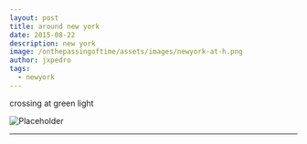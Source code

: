 ```yaml
---
layout: post
title: around new york
date: 2015-08-22
description: new york
image: /onthepassingoftime/assets/images/newyork-at-h.png
author: jxpedro
tags: 
  - newyork
---
```

<p >crossing at green light</p>
 
![Placeholder](/onthepassingoftime/assets/images/newyork-at.png)

<p></p>

<hr/>
